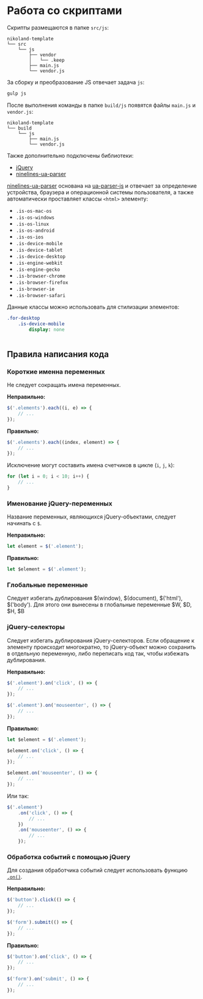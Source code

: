 # Работа со скриптами

Скрипты размещаются в папке `src/js`:

```text
nikoland-template
└── src
    └── js
        ├── vendor
        │   └── .keep
        ├── main.js
        └── vendor.js
```

За сборку и преобразование JS отвечает задача `js`:

```bash
gulp js
```

После выполнения команды в папке `build/js` появятся файлы `main.js` и `vendor.js`:

```text
nikoland-template
└── build
    └── js
        ├── main.js
        └── vendor.js
```

Также дополнительно подключены библиотеки:

* [jQuery](https://jquery.com/)
* [ninelines-ua-parser](https://github.com/ninelines-team/ninelines-ua-parser)

[ninelines-ua-parser](https://github.com/ninelines-team/ninelines-ua-parser) основана на
[ua-parser-js](https://github.com/faisalman/ua-parser-js) и отвечает за определение устройства, браузера и операционной
системы пользователя, а также автоматически проставляет классы `<html>` элементу:

* `.is-os-mac-os`
* `.is-os-windows`
* `.is-os-linux`
* `.is-os-android`
* `.is-os-ios`
* `.is-device-mobile`
* `.is-device-tablet`
* `.is-device-desktop`
* `.is-engine-webkit`
* `.is-engine-gecko`
* `.is-browser-chrome`
* `.is-browser-firefox`
* `.is-browser-ie`
* `.is-browser-safari`

Данные классы можно использовать для стилизации элементов:

```sass
.for-desktop
    .is-device-mobile
        display: none
    
```

## Правила написания кода

### Короткие именна переменных

Не следует сокращать имена переменных.

**Неправильно:**

```js
$('.elements').each((i, e) => {
    // ...
});
```

**Правильно:**

```js
$('.elements').each((index, element) => {
    // ...
});
```

Исключение могут составить имена счетчиков в цикле (`i`, `j`, `k`):

```js
for (let i = 0; i < 10; i++) {
    // ...
}
```

### Именование jQuery-переменных

Название переменных, являющихся jQuery-объектами, следует начинать с `$`.

**Неправильно:**

```js
let element = $('.element');
```

**Правильно:**

```js
let $element = $('.element');
```
### Глобальные переменные
Следует избегать дублирования $(window), $(document), $('html'), $('body').
Для этого они вынесены в глобальные переменные $W, $D, $H, $B


### jQuery-селекторы

Следует избегать дублирования jQuery-селекторов.
Если обращение к элементу происходит многократно, то jQuery-объект можно сохранить в отдельную переменную, либо переписать код так, чтобы избежать дублирования.

**Неправильно:**

```js
$('.element').on('click', () => {
    // ...
});

$('.element').on('mouseenter', () => {
    // ...
});
```

**Правильно:**

```js
let $element = $('.element');

$element.on('click', () => {
    // ...
});

$element.on('mouseenter', () => {
    // ...
});
```

Или так:

```js
$('.element')
    .on('click', () => {
        // ...
    })
    .on('mouseenter', () => {
        // ...
    });
```

### Обработка событий с помощью jQuery

Для создания обработчика событий следует использовать функцию [`.on()`](http://api.jquery.com/on/).

**Неправильно:**

```js
$('button').click(() => {
    // ...
});

$('form').submit(() => {
    // ...
});
```

**Правильно:**

```js
$('button').on('click', () => {
    // ...
});

$('form').on('submit', () => {
    // ...
});
```